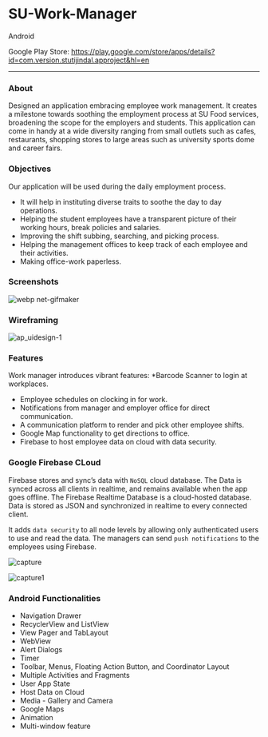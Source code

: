 # SU-Work-Manager

Android

Google Play Store: <https://play.google.com/store/apps/details?id=com.version.stutijindal.approject&hl=en>

---
### About

Designed an application embracing employee work management. It creates a milestone towards soothing the employment process at SU Food services, broadening the scope for the employers and students.
This application can come in handy at a wide diversity ranging from small outlets such as cafes, restaurants, shopping stores to large areas such as university sports dome and career fairs.

### Objectives
Our application will be used during the daily employment process. 

*	It will help in instituting diverse traits to soothe the day to day operations.
* Helping the student employees have a transparent picture of their working hours, break policies and salaries.
* Improving the shift subbing, searching, and picking process.
* Helping the management offices to keep track of each employee and their activities.
* Making office-work paperless.

### Screenshots
![webp net-gifmaker](https://user-images.githubusercontent.com/23147474/30350650-a610f4fc-97e5-11e7-924f-52c380eb6445.gif)

### Wireframing

![ap_uidesign-1](https://user-images.githubusercontent.com/23147474/30347574-92f9a8ec-97da-11e7-8029-e7a431d622c8.jpg)

### Features
Work manager introduces vibrant features:
*Barcode Scanner to login at workplaces.
* Employee schedules on clocking in for work.
* Notifications from manager and employer office for direct communication.
* A communication platform to render and pick other employee shifts.
* Google Map functionality to get directions to office.
* Firebase to host employee data on cloud with data security.

### Google Firebase CLoud
Firebase stores and sync’s data with `NoSQL` cloud database. The Data is synced
across all clients in realtime, and remains available when the app goes offline.
The Firebase Realtime Database is a cloud-hosted database. Data is stored as
JSON and synchronized in realtime to every connected client.

It adds `data security` to all node levels by allowing only authenticated users to use and
read the data.
The managers can send `push notifications` to the employees using Firebase.

![capture](https://user-images.githubusercontent.com/23147474/30348696-4d5deae2-97de-11e7-8763-9790d7394642.JPG)

![capture1](https://user-images.githubusercontent.com/23147474/30348729-62faf7e6-97de-11e7-9adf-ac5e696c7d20.JPG)


 
### Android Functionalities
* Navigation Drawer
* RecyclerView and ListView
* View Pager and TabLayout
* WebView
* Alert Dialogs
* Timer
* Toolbar, Menus, Floating Action Button, and Coordinator Layout
* Multiple Activities and Fragments
* User App State
* Host Data on Cloud 
* Media - Gallery and Camera
* Google Maps
* Animation
* Multi-window feature

